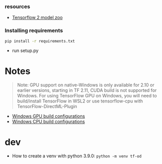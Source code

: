 ### resources

- [Tensorflow 2 model zoo](https://github.com/tensorflow/models/blob/master/research/object_detection/g3doc/tf2_detection_zoo.md)

### Installing requirements

```bash
pip install -r requirements.txt
```

- run setup.py

# Notes

> Note: GPU support on native-Windows is only available for 2.10 or earlier versions, starting in TF 2.11, CUDA build is not supported for Windows. For using
> TensorFlow GPU on Windows, you will need to build/install TensorFlow in WSL2 or use tensorflow-cpu with TensorFlow-DirectML-Plugin

- [Windows GPU build configurations](https://www.tensorflow.org/install/source_windows#gpu)
- [Windows CPU build configurations](https://www.tensorflow.org/install/source_windows#cpu)

# dev

- How to create a venv with python 3.9.0: `python -m venv tf-od`
